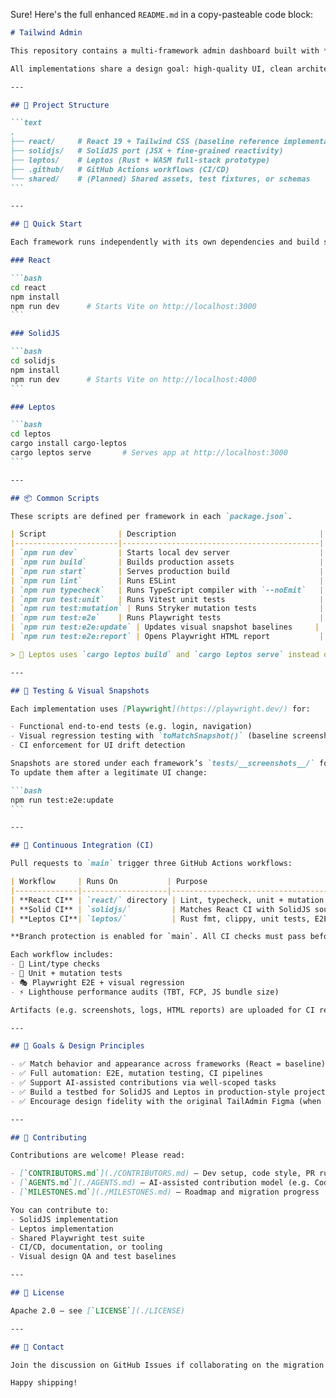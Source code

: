 Sure! Here's the full enhanced `README.md` in a copy-pasteable code block:

````markdown
# Tailwind Admin

This repository contains a multi-framework admin dashboard built with **Tailwind CSS**, initially based on the **TailAdmin React Pro** template. It is being incrementally ported to **SolidJS** and **Leptos (Rust/WebAssembly)**.

All implementations share a design goal: high-quality UI, clean architecture, full test coverage, and parity in functionality and appearance across stacks.

---

## 🧭 Project Structure

```text
.
├── react/     # React 19 + Tailwind CSS (baseline reference implementation)
├── solidjs/   # SolidJS port (JSX + fine-grained reactivity)
├── leptos/    # Leptos (Rust + WASM full-stack prototype)
├── .github/   # GitHub Actions workflows (CI/CD)
└── shared/    # (Planned) Shared assets, test fixtures, or schemas
```

---

## 🚀 Quick Start

Each framework runs independently with its own dependencies and build system.

### React

```bash
cd react
npm install
npm run dev      # Starts Vite on http://localhost:3000
```

### SolidJS

```bash
cd solidjs
npm install
npm run dev      # Starts Vite on http://localhost:4000
```

### Leptos

```bash
cd leptos
cargo install cargo-leptos
cargo leptos serve       # Serves app at http://localhost:3000
```

---

## 📦 Common Scripts

These scripts are defined per framework in each `package.json`.

| Script                | Description                                |
|-----------------------|--------------------------------------------|
| `npm run dev`         | Starts local dev server                    |
| `npm run build`       | Builds production assets                   |
| `npm run start`       | Serves production build                    |
| `npm run lint`        | Runs ESLint                                |
| `npm run typecheck`   | Runs TypeScript compiler with `--noEmit`   |
| `npm run test:unit`   | Runs Vitest unit tests                     |
| `npm run test:mutation` | Runs Stryker mutation tests              |
| `npm run test:e2e`    | Runs Playwright tests                      |
| `npm run test:e2e:update` | Updates visual snapshot baselines     |
| `npm run test:e2e:report` | Opens Playwright HTML report           |

> 🧠 Leptos uses `cargo leptos build` and `cargo leptos serve` instead of npm scripts for build/start.

---

## 🧪 Testing & Visual Snapshots

Each implementation uses [Playwright](https://playwright.dev/) for:

- Functional end-to-end tests (e.g. login, navigation)
- Visual regression testing with `toMatchSnapshot()` (baseline screenshots)
- CI enforcement for UI drift detection

Snapshots are stored under each framework’s `tests/__screenshots__/` folder.  
To update them after a legitimate UI change:

```bash
npm run test:e2e:update
```

---

## 🧰 Continuous Integration (CI)

Pull requests to `main` trigger three GitHub Actions workflows:

| Workflow     | Runs On           | Purpose                                             |
|--------------|-------------------|-----------------------------------------------------|
| **React CI** | `react/` directory | Lint, typecheck, unit + mutation tests, E2E, perf   |
| **Solid CI** | `solidjs/`         | Matches React CI with SolidJS source                |
| **Leptos CI**| `leptos/`          | Rust fmt, clippy, unit tests, E2E (via WASM), perf  |

**Branch protection is enabled for `main`. All CI checks must pass before merging.**

Each workflow includes:
- 🧹 Lint/type checks
- 🧪 Unit + mutation tests
- 🎭 Playwright E2E + visual regression
- ⚡ Lighthouse performance audits (TBT, FCP, JS bundle size)

Artifacts (e.g. screenshots, logs, HTML reports) are uploaded for CI review.

---

## 🧠 Goals & Design Principles

- ✅ Match behavior and appearance across frameworks (React = baseline)
- ✅ Full automation: E2E, mutation testing, CI pipelines
- ✅ Support AI-assisted contributions via well-scoped tasks
- ✅ Build a testbed for SolidJS and Leptos in production-style projects
- ✅ Encourage design fidelity with the original TailAdmin Figma (when available)

---

## 🙋 Contributing

Contributions are welcome! Please read:

- [`CONTRIBUTORS.md`](./CONTRIBUTORS.md) — Dev setup, code style, PR rules
- [`AGENTS.md`](./AGENTS.md) — AI-assisted contribution model (e.g. Codex agents)
- [`MILESTONES.md`](./MILESTONES.md) — Roadmap and migration progress

You can contribute to:
- SolidJS implementation
- Leptos implementation
- Shared Playwright test suite
- CI/CD, documentation, or tooling
- Visual design QA and test baselines

---

## 📄 License

Apache 2.0 — see [`LICENSE`](./LICENSE)

---

## 📣 Contact

Join the discussion on GitHub Issues if collaborating on the migration process.

Happy shipping!
````
